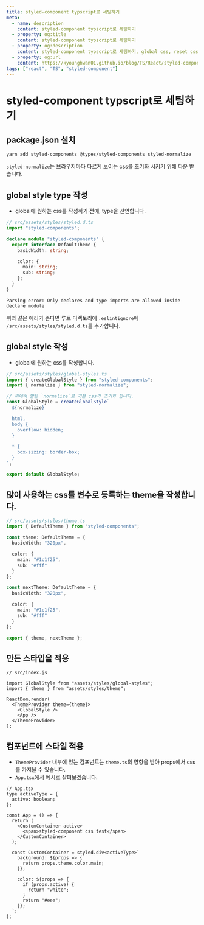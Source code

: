 ```yaml
---
title: styled-component typscript로 세팅하기
meta:
  - name: description
    content: styled-component typscript로 세팅하기
  - property: og:title
    content: styled-component typscript로 세팅하기
  - property: og:description
    content: styled-component typscript로 세팅하기, global css, reset css, theme setting
  - property: og:url
    content: https://kyounghwan01.github.io/blog/TS/React/styled-components-preset/
tags: ["react", "TS", "styled-component"]
---
```


# styled-component typscript로 세팅하기

## package.json 설치

```
yarn add styled-components @types/styled-components styled-normalize
```

`styled-normalize`는 브라우저마다 다르게 보이는 css를 초기화 시키기 위해 다운 받습니다.

## global style type 작성

- global에 원하는 css를 작성하기 전에, type을 선언합니다.

```ts
// src/assets/styles/styled.d.ts
import "styled-components";

declare module "styled-components" {
  export interface DefaultTheme {
    basicWidth: string;

    color: {
      main: string;
      sub: string;
    };
  }
}
```

```
Parsing error: Only declares and type imports are allowed inside declare module

```

위와 같은 에러가 뜬다면 루트 디렉토리에 `.eslintignore`에 `/src/assets/styles/styled.d.ts`를 추가합니다.

## global style 작성

- global에 원하는 css를 작성합니다.

```ts
// src/assets/styles/global-styles.ts
import { createGlobalStyle } from "styled-components";
import { normalize } from "styled-normalize";

// 위에서 받은 `normalize`로 기본 css가 초기화 합니다.
const GlobalStyle = createGlobalStyle`
  ${normalize}

  html,
  body {
    overflow: hidden;
  }

  * {
    box-sizing: border-box;
  }
`;

export default GlobalStyle;
```

## 많이 사용하는 css를 변수로 등록하는 theme을 작성합니다.

```ts
// src/assets/styles/theme.ts
import { DefaultTheme } from "styled-components";

const theme: DefaultTheme = {
  basicWidth: "320px",

  color: {
    main: "#1c1f25",
    sub: "#fff"
  }
};

const nextTheme: DefaultTheme = {
  basicWidth: "320px",

  color: {
    main: "#1c1f25",
    sub: "#fff"
  }
};

export { theme, nextTheme };
```

## 만든 스타입을 적용

```tsx
// src/index.js

import GlobalStyle from "assets/styles/global-styles";
import { theme } from "assets/styles/theme";

ReactDom.render(
  <ThemeProvider theme={theme}>
    <GlobalStyle />
    <App />
  </ThemeProvider>
);
```

## 컴포넌트에 스타일 적용

- `ThemeProvider` 내부에 있는 컴포넌트는 `theme.ts`의 영향을 받아 props에서 css를 가져올 수 있습니다.
- `App.tsx`에서 예시로 살펴보겠습니다.

```tsx
// App.tsx
type activeType = {
  active: boolean;
};

const App = () => {
  return (
    <CustomContainer active>
      <span>styled-component css test</span>
    </CustomContainer>
  );

  const CustomContainer = styled.div<activeType>`
    background: ${props => {
      return props.theme.color.main;
    }};

    color: ${props => {
      if (props.active) {
        return "white";
      }
      return "#eee";
    }};
  `;
};
```

